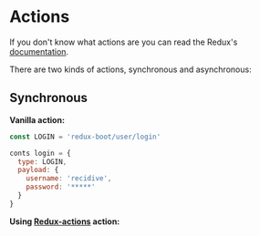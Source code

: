# Actions

If you don't know what actions are you can read the Redux's [documentation](http://redux.js.org/docs/basics/Actions.html).

There are two kinds of actions, synchronous and asynchronous:

## Synchronous

**Vanilla action:**
```js
const LOGIN = 'redux-boot/user/login'

conts login = {
  type: LOGIN,
  payload: {
    username: 'recidive',
    password: '*****'
  }
}

```

**Using [Redux-actions](https://github.com/acdlite/redux-actions) action:**
```js

```